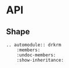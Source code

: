 # API

## Shape

```eval_rst
.. automodule:: drkrm
    :members:
    :undoc-members:
    :show-inheritance:
```
